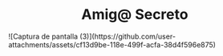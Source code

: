 <h1 align="center"> Amig@ Secreto </h1>![Captura de pantalla (3)](https://github.com/user-attachments/assets/cf13d9be-118e-499f-acfa-38d4f596e875)
